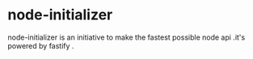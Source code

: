 # node-initializer
node-initializer is an initiative to make the fastest possible node api .it's powered by fastify . 
